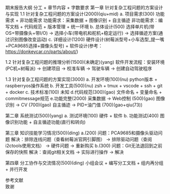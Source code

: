 期末报告大纲
分工 + 章节内容 + 字数要求
第一章 针对复杂工程问题的方案设计与实现
1.1	针对复杂工程问题的方案设计(2000)(qiu+mid)
    a. 项目需求(300)
        功能需求 + 非功能需求
        功能需求：采集数据 + 图像识别 + 自主循迹
        非功能需求：编写文档 + 代码规范 + 版本管理 + 统一环境
    b. 总体设计(500)
        选择单片机(带OS+带摄像头+带I/O) -> 选择小车(带电机和舵机+稳定运行) -> 选择循迹方案(通过识别图像改变运动)
    c. 详细设计(1200)
        硬件设计(树莓派型号+小车选型_提一嘴+PCA9685选择+摄像头型号) + 软件设计(参考：https://donkeycar.cn/parts/about/)

1.2	针对复杂工程问题的推理分析(1500)(未确定)(yang)
    软件开发流程：安装环境(PC机+树莓派) -> 创建项目 -> 校准车辆 -> 驾驶车辆 -> 创建自动驾驶程序 

1.3	针对复杂工程问题的方案实现(3000)
    a. 开发环境(100)(nu)
        python版本 + raspberryos操作系统
    b. 开发工具(500)(nu)
        zsh + tmux + vscode + ssh + git + docker
    c. 技术标准(100)
        未知
    d.代码规范(300)(gao)
        文件命名 + 变量命名 + commitmessage规范
    e.功能完整(2000)
        采集数据 -> Web控制       (500)(gao)
        图像识别 -> CV           (700)(gao)
        自主循迹 -> PID+油门值    (700)(gao+qiu(73))

第二章 系统测试(500)(yang)
    a. 测试环境(100)
        硬件 + 软件
    b. 功能测试(400)
        图像识别功能 + 自主循迹功能(直行和转向)

第三章 知识技能学习情况(500)(ding)
    a.(200)
    问题：PCA9685和摄像头驱动问题
    解决：排除连线问题（查看树莓派官网引脚图） -> 排除驱动问题（查阅i2ctools使用文档） -> 硬件问题 -> 重新购买
    b.(300)
    问题：Git无法退回到之前保存的快照
    解决：查阅git相关文档 -> 实际进行操作 -> 解决

第四章 分工协作与交流情况(500)(ding)
    小组会议 + 编写分工文档 + 组内再分组 + 并行开发

参考文献	
致谢	